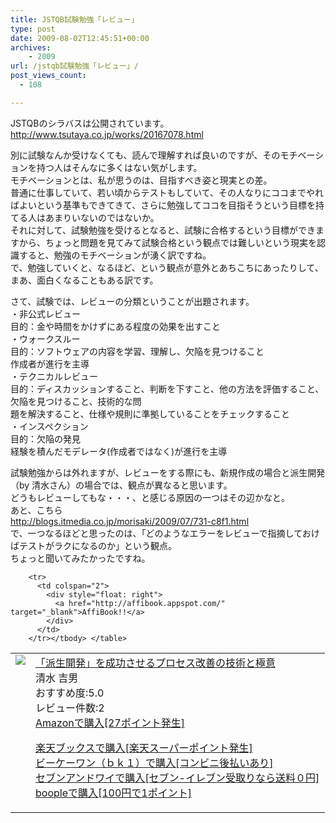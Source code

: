```yaml
---
title: JSTQB試験勉強「レビュー」
type: post
date: 2009-08-02T12:45:51+00:00
archives:
    - 2009
url: /jstqb試験勉強「レビュー」/
post_views_count:
  - 108

---
```

JSTQBのシラバスは公開されています。  
<http://www.tsutaya.co.jp/works/20167078.html>

別に試験なんか受けなくても、読んで理解すれば良いのですが、そのモチベーションを持つ人はそんなに多くはない気がします。  
モチベーションとは、私が思うのは、目指すべき姿と現実との差。  
普通に仕事していて、若い頃からテストもしていて、その人なりにココまでやればよいという基準もできてきて、さらに勉強してココを目指そうという目標を持てる人はあまりいないのではないか。  
それに対して、試験勉強を受けるとなると、試験に合格するという目標ができますから、ちょっと問題を見てみて試験合格という観点では難しいという現実を認識すると、勉強のモチベーションが湧く訳ですね。  
で、勉強していくと、なるほど、という観点が意外とあちこちにあったりして、まあ、面白くなることもある訳です。

さて、試験では、レビューの分類ということが出題されます。  
・非公式レビュー  
目的：金や時間をかけずにある程度の効果を出すこと  
・ウォークスルー  
目的：ソフトウェアの内容を学習、理解し、欠陥を見つけること  
作成者が進行を主導  
・テクニカルレビュー  
目的：ディスカッションすること、判断を下すこと、他の方法を評価すること、欠陥を見つけること、技術的な問  
題を解決すること、仕様や規則に準拠していることをチェックすること  
・インスペクション  
目的：欠陥の発見  
経験を積んだモデレータ(作成者ではなく)が進行を主導

試験勉強からは外れますが、レビューをする際にも、新規作成の場合と派生開発（by 清水さん）の場合では、観点が異なると思います。  
どうもレビューしてもな・・・、と感じる原因の一つはその辺かなと。  
あと、こちら  
<http://blogs.itmedia.co.jp/morisaki/2009/07/731-c8f1.html>  
で、一つなるほどと思ったのは、「どのようなエラーをレビューで指摘しておけばテストがラクになるのか」という観点。  
ちょっと聞いてみたかったですね。

<table>
  <tr>
    <td style="vertical-align: top">
      <a href="http://hb.afl.rakuten.co.jp/hgc/06d13246.10ebaa62.06d13247.1eb85ca0/?pc=http%3A%2F%2Fsearch.books.rakuten.co.jp%2Fbksearch%2Fdt%3Fg%3D001%26bisbn%3D4774132497" target="_blank"><img style="border-bottom-style: none; border-right-style: none; border-top-style: none; border-left-style: none" src="https://i1.wp.com/ecx.images-amazon.com/images/I/51zDzdK4YGL._SL160_.jpg" data-recalc-dims="1" /> </a>
    </td>
    <td style="vertical-align: top">
      <a href="http://hb.afl.rakuten.co.jp/hgc/06d13246.10ebaa62.06d13247.1eb85ca0/?pc=http%3A%2F%2Fsearch.books.rakuten.co.jp%2Fbksearch%2Fdt%3Fg%3D001%26bisbn%3D4774132497" target="_blank">「派生開発」を成功させるプロセス改善の技術と極意 </a> <br />清水 吉男 <br />おすすめ度:5.0 <br />レビュー件数:2 <br /><a href="http://www.amazon.co.jp/%E3%80%8C%E6%B4%BE%E7%94%9F%E9%96%8B%E7%99%BA%E3%80%8D%E3%82%92%E6%88%90%E5%8A%9F%E3%81%95%E3%81%9B%E3%82%8B%E3%83%97%E3%83%AD%E3%82%BB%E3%82%B9%E6%94%B9%E5%96%84%E3%81%AE%E6%8A%80%E8%A1%93%E3%81%A8%E6%A5%B5%E6%84%8F-%E6%B8%85%E6%B0%B4-%E5%90%89%E7%94%B7/dp/4774132497%3FSubscriptionId%3D1JWQWN8E4Z5TR27962G2%26tag%3Dgaeaffibook-22%26linkCode%3Dxm2%26camp%3D2025%26creative%3D165953%26creativeASIN%3D4774132497" target="_blank">Amazonで購入[27ポイント発生] </a> </p>
      <p>
        <a href="http://px.a8.net/svt/ejp?a8mat=1HPMBD+EAZZ1U+5WS+C1DUQ&a8ejpredirect=http%3A%2F%2Fsearch.books.rakuten.co.jp%2Fbksearch%2Fdt%3Fg%3D001%26bisbn%3D4774132497" target="_blank">楽天ブックスで購入[楽天スーパーポイント発生]</a> <img border="0" alt="" src="https://i2.wp.com/www12.a8.net/0.gif?resize=1%2C1" width="1" height="1" data-recalc-dims="1" /> <br /><a href="http://px.a8.net/svt/ejp?a8mat=1HRMFS+EEKKOI+10UY+HUKPU&a8ejpredirect=http%3A%2F%2Fwww.bk1.jp%2FkeywordSearchResult%2F%3Fkeyword%3D4774132497%26storeCd%3D1%26searchFlg%3D9%26x%3D43%26y%3D11%26partnerid%3D02a801" target="_blank">ビーケーワン（ｂｋ１）で購入[コンビニ後払いあり]</a> <img border="0" alt="" src="https://i2.wp.com/www12.a8.net/0.gif?resize=1%2C1" width="1" height="1" data-recalc-dims="1" /> <br /><a href="http://click.linksynergy.com/fs-bin/statform?id=aR0TIOX*qAA&offerid=137560&bnid=1490&subid=&subid=0&kword_in=4774132497&oop=on" target="_blank">セブンアンドワイで購入[セブン-イレブン受取りなら送料０円]</a><img border="0" src="http://ad.linksynergy.com/fs-bin/show?id=aR0TIOX*qAA&bids=137560&type=5&subid=0" width="1" height="1" /> <br /><a href="http://click.linksynergy.com/fs-bin/statform?id=aR0TIOX*qAA&offerid=33310&bnid=2&subid=0&ifc=4&ifr=9784774132495" target="_blank">boopleで購入[100円で1ポイント]</a> </td> </tr> 
        
        <tr>
          <td colspan="2">
            <div style="float: right">
              <a href="http://affibook.appspot.com/" target="_blank">AffiBook!!</a>
            </div>
          </td>
        </tr></tbody> </table>